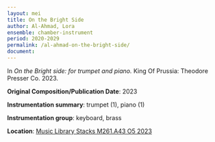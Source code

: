 ```yaml
---
layout: mei
title: On the Bright Side
author: Al-Ahmad, Lora 
ensemble: chamber-instrument
period: 2020-2029
permalink: /al-ahmad-on-the-bright-side/
document:
---
```


In *On the Bright side: for trumpet and piano.* King Of Prussia: Theodore Presser Co. 2023.

**Original Composition/Publication Date**: 2023

**Instrumentation summary**: trumpet (1), piano (1)

**Instrumentation group**: keyboard, brass

**Location**: <a href="https://tufts.primo.exlibrisgroup.com/permalink/01TUN_INST/1kc9gia/alma991019011582003851" target="_blank">Music Library Stacks M261.A43 O5 2023</a>